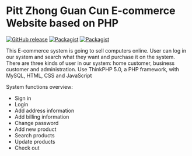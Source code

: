 Pitt Zhong Guan Cun E-commerce Website based on PHP
===============

[![GitHub release](https://img.shields.io/github/release/top-think/think.svg?maxAge=2592000)](https://github.com/top-think/think/releases/latest)
[![Packagist](https://img.shields.io/packagist/v/topthink/think.svg?maxAge=2592000)](https://packagist.org/packages/topthink/think)
[![Packagist](https://img.shields.io/packagist/dt/topthink/think.svg?maxAge=2592000)](https://packagist.org/packages/topthink/think)

This E-commerce system is going to sell computers online. User can log in our system and search what they want and purchase it on the system.
There are three kinds of user in our system: home customer, business customer and administration. 
Use ThinkPHP 5.0, a PHP framework, with MySQL, HTML, CSS and JavaScript

System functions overview:

 + Sign in
 + Login
 + Add address information
 + Add billing information
 + Change password
 + Add new product
 + Search products
 + Update products
 + Check out



